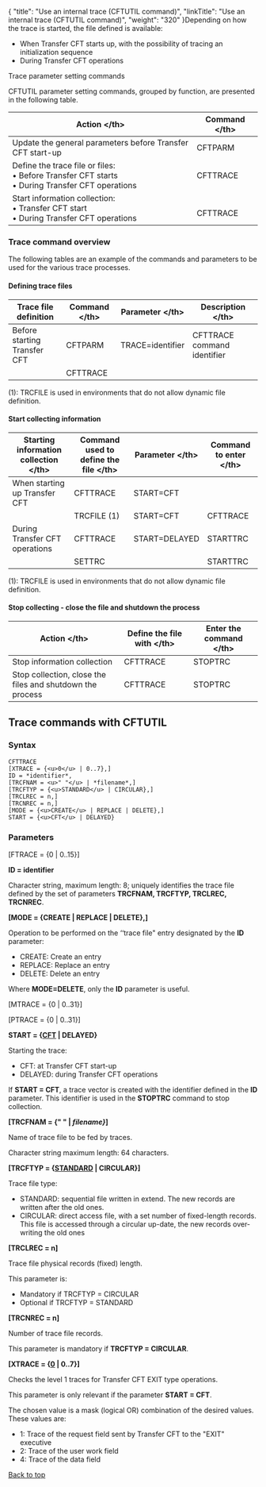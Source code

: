 {
    "title": "Use an internal trace (CFTUTIL command)",
    "linkTitle": "Use an internal trace &#40;CFTUTIL command&#41;",
    "weight": "320"
}Depending on how the trace is started, the file defined is available:

- When Transfer CFT
    starts up, with the possibility of tracing an initialization sequence
- During Transfer
    CFT operations

<span id="Trace_commands"></span><span id="Trace_parameter_setting_commands"></span>Trace parameter setting
commands

CFTUTIL parameter setting commands, grouped by function, are presented in the
following table.


| Action &lt;/th&gt;  | Command &lt;/th&gt;  |
| --- | --- |
| Update the general parameters before Transfer CFT start-up  | CFTPARM |
| Define the trace file or files:<br/> • Before Transfer CFT starts <br/> • During Transfer CFT operations  | CFTTRACE<br />  |
| Start information collection:<br/> • Transfer CFT start<br/> • During Transfer CFT operations  |  <br/> CFTTRACE<br />  |


<span id="Trace_command_overview"></span>

### Trace command overview

The following tables are an example of the commands and parameters to
be used for the various trace processes.

#### Defining trace files


| Trace file definition | Command &lt;/th&gt;  | Parameter &lt;/th&gt;  | Description &lt;/th&gt;  |
| --- | --- | --- | --- |
| Before starting<br /> Transfer CFT  | CFTPARM  | TRACE=identifier  | CFTTRACE command identifier  |
|   | CFTTRACE  |   |   |


(1): TRCFILE is used in environments
that do not allow dynamic file definition.

#### Start collecting information


| Starting information collection &lt;/th&gt;  | Command used to define the file &lt;/th&gt;  | Parameter &lt;/th&gt;  | Command to enter &lt;/th&gt;  |
| --- | --- | --- | --- |
| When starting up Transfer CFT  | CFTTRACE  | START=CFT |   |
|   | TRCFILE (1)  | START=CFT  | CFTTRACE  |
| During Transfer CFT<br /> operations  | CFTTRACE  | START=DELAYED  | STARTTRC  |
|   | SETTRC  |   | STARTTRC  |


(1): TRCFILE is used in environments
that do not allow dynamic file definition.

#### Stop collecting - close the file and shutdown the process


| Action &lt;/th&gt;  | Define the file with &lt;/th&gt;  | Enter the command &lt;/th&gt;  |
| --- | --- | --- |
| Stop information collection  | CFTTRACE  | STOPTRC |
| Stop collection, close the files and shutdown the process  | CFTTRACE  | STOPTRC<br />  |


## Trace commands with CFTUTIL

### Syntax

```
CFTTRACE 
[XTRACE = {<u>0</u> | 0..7},]
ID = *identifier*,
[TRCFNAM = <u>" "</u> | *filename*,]
[TRCFTYP = {<u>STANDARD</u> | CIRCULAR},]
[TRCLREC = n,]
[TRCNREC = n,]
[MODE = {<u>CREATE</u> | REPLACE | DELETE},]
START = {<u>CFT</u> | DELAYED}
```

### Parameters

\[FTRACE = {0
| 0..15}\]

**ID = identifier**

Character string, maximum length: 8; uniquely identifies the trace file
defined by the set of parameters **TRCFNAM, TRCFTYP, TRCLREC, TRCNREC**.

**\[MODE = {CREATE
| REPLACE | DELETE},\]**

Operation to be performed on the ‘‘trace file" entry designated
by the **ID** parameter:

- CREATE: Create
    an entry
- REPLACE: Replace
    an entry
- DELETE: Delete
    an entry

Where **MODE=DELETE**, only the **ID** parameter is useful.

\[MTRACE = {0
| 0..31}\]

\[PTRACE = {0
| 0..31}\]

**START = {<u>CFT</u>
| DELAYED}**

Starting the trace:

- CFT: at Transfer
    CFT start-up
- DELAYED: during
    Transfer CFT operations

If **START = CFT**, a trace vector is created with the identifier
defined in the **ID** parameter. This identifier is used in the **STOPTRC**
command to stop collection.

**\[TRCFNAM = {"
" | *filename}*\]**

Name of trace file to be fed by traces.

Character string maximum length: 64 characters.

**\[TRCFTYP = {<u>STANDARD</u>
| CIRCULAR}\]**

Trace file type:

- STANDARD: sequential
    file written in extend. The new records are written after the old ones.
- CIRCULAR: direct
    access file, with a set number of fixed-length records. This file is accessed
    through a circular up-date, the new records over-writing the old ones

**\[TRCLREC = n\]**

Trace file physical records (fixed) length.

This parameter is:

- Mandatory if TRCFTYP
    = CIRCULAR
- Optional if TRCFTYP
    = STANDARD

**\[TRCNREC = n\]**

Number of trace file records.

This parameter is mandatory if **TRCFTYP = CIRCULAR**.

**\[XTRACE = {<u>0</u>
| 0..7}\]**

Checks the level 1 traces for Transfer CFT EXIT type operations.

This parameter is only relevant if the parameter **START = CFT**.

The chosen value is a mask (logical OR) combination of the desired values.
These values are:

- 1: Trace of the
    request field sent by Transfer CFT to the "EXIT" executive
- 2: Trace of the
    user work field
- 4: Trace of the
    data field

<a href="#" class="selected">Back
to top</a>
